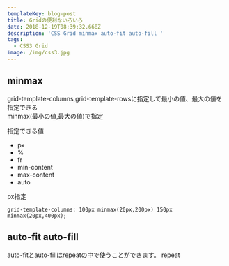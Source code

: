 ```yaml
---
templateKey: blog-post
title: Gridの便利ないろいろ
date: 2018-12-19T08:39:32.668Z
description: 'CSS Grid minmax auto-fit auto-fill '
tags:
  - CSS3 Grid
image: /img/css3.jpg
---
```

## minmax
grid-template-columns,grid-template-rowsに指定して最小の値、最大の値を指定できる  
minmax(最小の値,最大の値)で指定  

指定できる値
- px
- %
- fr
- min-content
- max-content
- auto

px指定  
```
grid-template-columns: 100px minmax(20px,200px) 150px minmax(20px,400px);
```

## auto-fit auto-fill
auto-fitとauto-fillはrepeatの中で使うことができます。
repeat
```
```
